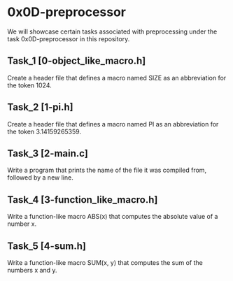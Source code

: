 # 0x0D-preprocessor
We will showcase certain tasks associated with preprocessing under the task 0x0D-preprocessor in this repository.

## Task_1 [0-object_like_macro.h]
Create a header file that defines a macro named SIZE as an abbreviation for the token 1024.

## Task_2 [1-pi.h]
Create a header file that defines a macro named PI as an abbreviation for the token 3.14159265359.

## Task_3 [2-main.c]
Write a program that prints the name of the file it was compiled from, followed by a new line.

## Task_4 [3-function_like_macro.h]
Write a function-like macro ABS(x) that computes the absolute value of a number x.

## Task_5 [4-sum.h]
Write a function-like macro SUM(x, y) that computes the sum of the numbers x and y.